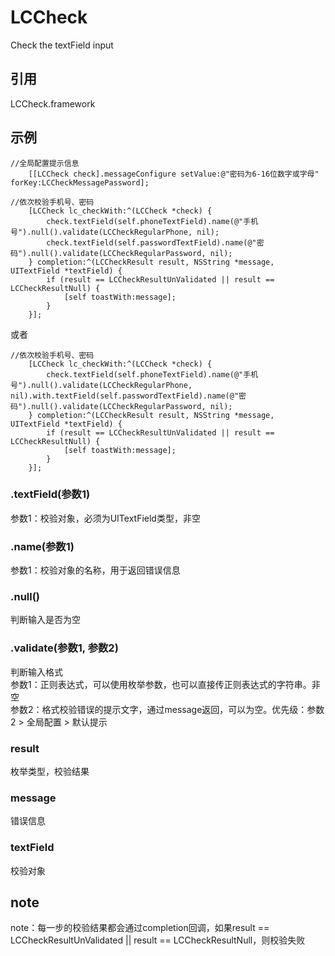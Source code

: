 # LCCheck
Check the textField input

## 引用
LCCheck.framework

## 示例
```
//全局配置提示信息
    [[LCCheck check].messageConfigure setValue:@"密码为6-16位数字或字母" forKey:LCCheckMessagePassword];
```

```
//依次校验手机号、密码
    [LCCheck lc_checkWith:^(LCCheck *check) {
        check.textField(self.phoneTextField).name(@"手机号").null().validate(LCCheckRegularPhone, nil);
        check.textField(self.passwordTextField).name(@"密码").null().validate(LCCheckRegularPassword, nil);
    } completion:^(LCCheckResult result, NSString *message, UITextField *textField) {
        if (result == LCCheckResultUnValidated || result == LCCheckResultNull) {
            [self toastWith:message];
        }
    }];
```
或者
```
//依次校验手机号、密码
    [LCCheck lc_checkWith:^(LCCheck *check) {
        check.textField(self.phoneTextField).name(@"手机号").null().validate(LCCheckRegularPhone, nil).with.textField(self.passwordTextField).name(@"密码").null().validate(LCCheckRegularPassword, nil);
    } completion:^(LCCheckResult result, NSString *message, UITextField *textField) {
        if (result == LCCheckResultUnValidated || result == LCCheckResultNull) {
            [self toastWith:message];
        }
    }];
```
### .textField(参数1)
参数1：校验对象，必须为UITextField类型，非空

### .name(参数1)
参数1：校验对象的名称，用于返回错误信息

### .null()
判断输入是否为空

### .validate(参数1, 参数2)
判断输入格式<br>
参数1：正则表达式，可以使用枚举参数，也可以直接传正则表达式的字符串。非空<br>
参数2：格式校验错误的提示文字，通过message返回，可以为空。优先级：参数2 > 全局配置 > 默认提示

### result
枚举类型，校验结果

### message
错误信息

### textField
校验对象

## note
note：每一步的校验结果都会通过completion回调，如果result == LCCheckResultUnValidated || result == LCCheckResultNull，则校验失败
